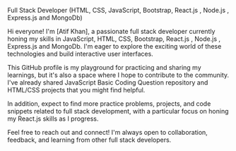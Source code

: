 Full Stack Developer (HTML, CSS, JavaScript, Bootstrap, React.js , Node.js , Express.js and MongoDb)

Hi everyone! I'm [Atif Khan], a passionate full stack developer currently honing my skills in JavaScript, HTML, CSS, Bootstrap, React.js , Node.js , Express.js and MongoDb. I'm eager to explore the exciting world of these technologies and build interactive user interfaces.

This GitHub profile is my playground for practicing and sharing my learnings, but it's also a space where I hope to contribute to the community.  I've already shared JavaScript Basic Coding Question repository and HTML/CSS projects that you might find helpful.

In addition, expect to find more practice problems, projects, and code snippets related to full stack development, with a particular focus on honing my React.js skills as I progress.

Feel free to reach out and connect! I'm always open to collaboration, feedback, and learning from other full stack developers.
